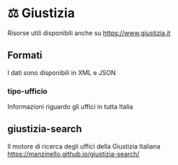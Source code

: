 # ⚖️ Giustizia
Risorse utili disponibili anche su https://www.giustizia.it

## Formati
I dati sono disponibili in XML e JSON

### tipo-ufficio
Informazioni riguardo gli uffici in tutta Italia

## giustizia-search
Il motore di ricerca degli uffici della Giustizia Italiana https://manzinello.github.io/giustizia-search/